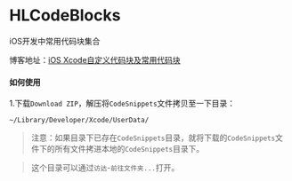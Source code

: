 # HLCodeBlocks
iOS开发中常用代码块集合

博客地址：[iOS Xcode自定义代码块及常用代码块](https://www.jianshu.com/p/5bb7c6b24fe0)

#### 如何使用

1.下载`Download ZIP`，解压将`CodeSnippets`文件拷贝至一下目录：

```
~/Library/Developer/Xcode/UserData/
```

> 注意：如果目录下已存在`CodeSnippets`目录，就将下载的`CodeSnippets`文件下的所有文件拷进本地的`CodeSnippets`目录下。

> 这个目录可以通过`访达`-`前往文件夹...`打开。

